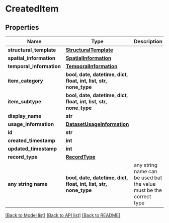 # CreatedItem


## Properties
Name | Type | Description | Notes
------------ | ------------- | ------------- | -------------
**structural_template** | [**StructuralTemplate**](StructuralTemplate.md) |  | [optional] 
**spatial_information** | [**SpatialInformation**](SpatialInformation.md) |  | [optional] 
**temporal_information** | [**TemporalInformation**](TemporalInformation.md) |  | [optional] 
**item_category** | **bool, date, datetime, dict, float, int, list, str, none_type** |  | [optional] 
**item_subtype** | **bool, date, datetime, dict, float, int, list, str, none_type** |  | [optional] 
**display_name** | **str** |  | [optional] 
**usage_information** | [**DatasetUsageInformation**](DatasetUsageInformation.md) |  | [optional] 
**id** | **str** |  | [optional] 
**created_timestamp** | **int** |  | [optional] 
**updated_timestamp** | **int** |  | [optional] 
**record_type** | [**RecordType**](RecordType.md) |  | [optional] 
**any string name** | **bool, date, datetime, dict, float, int, list, str, none_type** | any string name can be used but the value must be the correct type | [optional]

[[Back to Model list]](../README.md#documentation-for-models) [[Back to API list]](../README.md#documentation-for-api-endpoints) [[Back to README]](../README.md)


